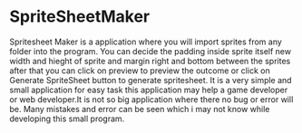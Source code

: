 # SpriteSheetMaker
Spritesheet Maker is a application where you will import sprites from any folder into the program. You can decide the padding inside sprite itself new width and hieght of sprite and margin right and bottom between the sprites after that you can click on preview to preview the outcome or click on Generate SpriteSheet button to generate spritesheet.  It is a very simple and small application for easy task this application may help a game developer or web developer.It is not so big application where there no bug or error will be. Many mistakes and error can be seen which i may not know while developing this small program.
